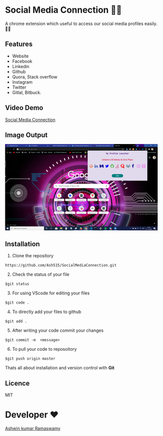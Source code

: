 # Social Media Connection 👨‍💻

A chrome extension which useful to access our social media profiles easily.🤟📱

## Features 
- Website
- Facebook
- Linkedin
- Github
- Quora, Stack overflow
- Instagram
- Twitter
- Gitlal, Bitbuck.

## Video Demo
[Social Media Connection](https://www.youtube.com/watch?v=_kaKUzQTMuY&t=54s)

## Image Output

<img src="SocialMediaLauncher.png" width=500px>


## Installation 
1. Clone the repository 
```
https://github.com/Ash515/SocialMediaConnection.git
```
2. Check the status of your file 
```
$git status
```
3. For using VScode for editing your files 
```
$git code .
```
4. To directly add your files to github
```
$git add .
```
5. After writing your code commit your changes 
```
$git commit -m  <message>
```
6. To pull your code to reposoitory
```
$git push origin master
```
Thats all about installation and version control with **Git**

## Licence
MIT

# Developer ❤
[Ashwin kumar Ramaswamy](https://github.com/Ash515)



